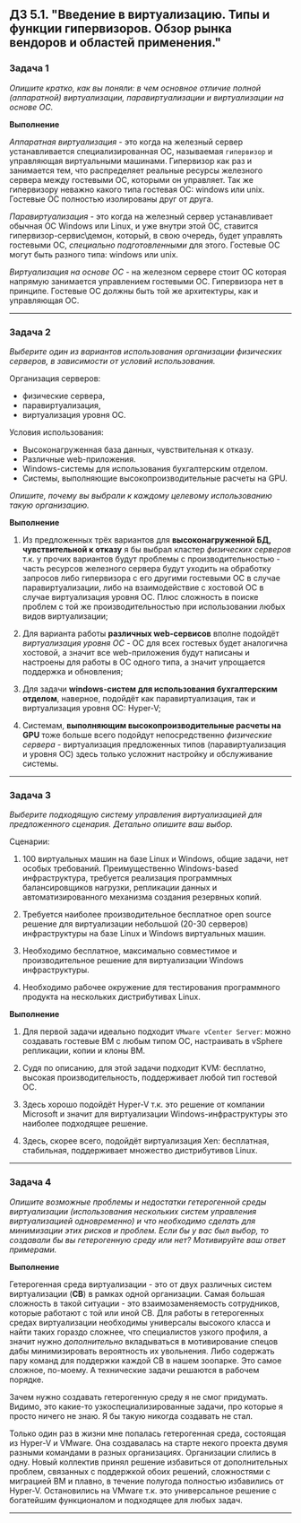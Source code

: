 ## ДЗ 5.1. "Введение в виртуализацию. Типы и функции гипервизоров. Обзор рынка вендоров и областей применения."

### Задача 1
*Опишите кратко, как вы поняли: в чем основное отличие полной (аппаратной) виртуализации, паравиртуализации и виртуализации на основе ОС.*

__Выполнение__

*Аппаратная виртуализация* - это когда на железный сервер устанавливается специализированная ОС, называемая `гипервизор` и управляющая виртуальными машинами.
Гипервизор как раз и занимается тем, что распределяет реальные ресурсы железного сервера между гостевыми ОС, которыми он управляет.
Так же гипервизору неважно какого типа гостевая ОС: windows или unix. Гостевые ОС полностью изолированы друг от друга.

*Паравиртуализация* - это когда на железный сервер устанавливает обычная ОС Windows или Linux, и уже внутри этой ОС, ставится гипервизор-сервис\демон, 
который, в свою очередь, будет управлять гостевыми ОС, *специально подготовленными* для этого. Гостевые ОС могут быть разного типа: windows или unix.

*Виртуализация на основе ОС* - на железном сервере стоит ОС которая напрямую занимается управлением гостевыми ОС. Гипервизора нет в принципе. Гостевые
ОС должны быть той же архитектуры, как и управляющая ОС.

----

### Задача 2

*Выберите один из вариантов использования организации физических серверов, в зависимости от условий использования.*

Организация серверов:

- физические сервера,
- паравиртуализация,
- виртуализация уровня ОС.

Условия использования:

- Высоконагруженная база данных, чувствительная к отказу.
- Различные web-приложения.
- Windows-системы для использования бухгалтерским отделом.
- Системы, выполняющие высокопроизводительные расчеты на GPU.

*Опишите, почему вы выбрали к каждому целевому использованию такую организацию.*

__Выполнение__

1. Из предложенных трёх вариантов для __высоконагруженной БД, чувствительной к отказу__ я бы выбрал кластер *физических серверов* т.к. у прочих вариантов будут
проблемы с производительностью - часть ресурсов железного сервера будут уходить на обработку запросов либо гипервизора с его другими гостевыми ОС в
случае паравиртуализации, либо на взаимодействие с хостовой ОС в случае виртуализация уровня ОС. Плюс сложность в поиске проблем с той же производительностью при использовании любых видов виртуализации;

2. Для варианта работы __различных web-сервисов__ вполне подойдёт *виртуализация уровня ОС* - ОС для всех гостевых будет аналогична хостовой, а значит все
web-приложения будут написаны и настроены для работы в ОС одного типа, а значит упрощается поддержка и обновления;

3. Для задачи __windows-систем для использования бухгалтерским отделом__, наверное, подойдёт как паравиртуализация, так и виртуализация уровня ОС: Hyper-V;

4. Системам, __выполняющим высокопроизводительные расчеты на GPU__ тоже больше всего подойдут непосредственно *физические сервера* - виртуализация
предложенных типов (паравиртуализация и уровня ОС) здесь только усложнит настройку и обслуживание системы.

----

### Задача 3

*Выберите подходящую систему управления виртуализацией для предложенного сценария. Детально опишите ваш выбор.*

Сценарии:

1. 100 виртуальных машин на базе Linux и Windows, общие задачи, нет особых требований. Преимущественно Windows-based инфраструктура, требуется реализация программных
балансировщиков нагрузки, репликации данных и автоматизированного механизма создания резервных копий.

2. Требуется наиболее производительное бесплатное open source решение для виртуализации небольшой (20-30 серверов) инфраструктуры на базе Linux и Windows виртуальных машин.

3. Необходимо бесплатное, максимально совместимое и производительное решение для виртуализации Windows инфраструктуры.

4. Необходимо рабочее окружение для тестирования программного продукта на нескольких дистрибутивах Linux.

__Выполнение__

1. Для первой задачи идеально подходит `VMware vCenter Server`: можно создавать гостевые ВМ с любым типом ОС, настраивать в vSphere репликации, копии и клоны ВМ.

2. Судя по описанию, для этой задачи подходит KVM: бесплатно, высокая производительность, поддерживает любой тип гостевой ОС. 

3. Здесь хорошо подойдёт Hyper-V т.к. это решение от компании Microsoft и значит для виртуализации Windows-инфраструктуры это наиболее подходящее решение.

4. Здесь, скорее всего, подойдёт виртуализация Xen: бесплатная, стабильная, поддерживает множество дистрибутивов Linux.

----


### Задача 4

*Опишите возможные проблемы и недостатки гетерогенной среды виртуализации (использования нескольких систем управления виртуализацией одновременно) и что
необходимо сделать для минимизации этих рисков и проблем. Если бы у вас был выбор, то создавали бы вы гетерогенную среду или нет? Мотивируйте ваш ответ
примерами.*

__Выполнение__

Гетерогенная среда виртуализации - это от двух различных систем виртуализации (__СВ__) в рамках одной организации.
Самая большая сложность в такой ситуации - это взаимозаменяемость сотрудников, которые работают с той или иной СВ. Для работы в гетерогенных средах
виртуализации необходимы универсалы высокого класса и найти таких гораздо сложнее, что специалистов узкого профиля, а значит нужно *дополнительно*
вкладываться в мотивирование спецов дабы минимизировать вероятность их увольнения. Либо содержать пару команд для поддержки каждой СВ в нашем зоопарке.
Это самое сложное, по-моему. А технические задачи решаются в рабочем порядке.

Зачем нужно создавать гетерогенную среду я не смог придумать. Видимо, это какие-то узкоспециализированные задачи, про которые я просто ничего не знаю.
Я бы такую никогда создавать не стал.

Только один раз в жизни мне попалась гетерогенная среда, состоящая из Hyper-V и VMware. Она создавалась на старте некого проекта двумя разными командами в
разных организациях. Организации слились в одну. Новый коллектив принял решение избавиться от дополнительных проблем, связанных с поддержкой обоих решений,
сложностями с миграцией ВМ и плавно, в течение полугода полностью избавились от Hyper-V. Остановились на VMware т.к. это универсальное решение с богатейшим
функционалом и подходящее для любых задач.

-------
